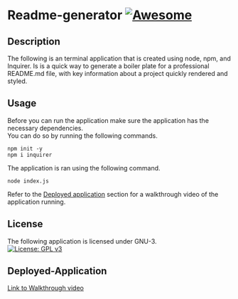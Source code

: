 # Readme-generator [![Awesome](https://cdn.rawgit.com/sindresorhus/awesome/d7305f38d29fed78fa85652e3a63e154dd8e8829/media/badge.svg)](https://github.com/sindresorhus/awesome#readme)  

## Description  

The following is an terminal application that is created using node, npm, and Inquirer. Is is a quick way to generate a boiler plate for a professional README.md file, with key information about a project quickly rendered and styled.  

## Usage  

Before you can run the application make sure the application has the necessary dependencies.  
You can do so by running the following commands.
```  
npm init -y  
npm i inquirer 
```  
The application is ran using the following command.
```  
node index.js
```  
Refer to the [Deployed application](#deployed-Application) section for a walkthrough video of the application running.  

## License 
The following application is licensed under GNU-3.  
[![License: GPL v3](https://img.shields.io/badge/License-GPLv3-blue.svg)](https://www.gnu.org/licenses/gpl-3.0)  

## Deployed-Application  
[Link to Walkthrough video](https://drive.google.com/file/d/1dRkgN2HH8bqQdzBPPTmPUt-ssRpIw0iA/view)